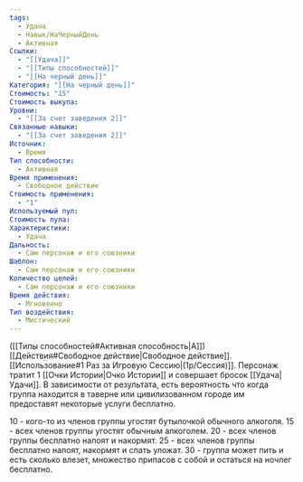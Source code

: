 ```yaml
---
tags:
  - Удача
  - Навык/НаЧерныйДень
  - Активная
Ссылки:
  - "[[Удача]]"
  - "[[Типы способностей]]"
  - "[[На черный день]]"
Категория: "[[На черный день]]"
Стоимость: "15"
Стоимость выкупа: 
Уровни:
  - "[[За счет заведения 2]]"
Связанные навыки:
  - "[[За счет заведения 2]]"
Источник:
  - Время
Тип способности:
  - Активная
Время применения:
  - Свободное действие
Стоимость применения:
  - "1"
Используемый пул: 
Стоимость пула: 
Характеристики:
  - Удача
Дальность:
  - Сам персонаж и его союзники
Шаблон:
  - Сам персонаж и его союзники
Количество целей:
  - Сам персонаж и его союзники
Время действия:
  - Мгновенно
Тип воздействия:
  - Мистический
---
```

([[Типы способностей#Активная способность|А]]) [[Действия#Свободное действие|Свободное действие]]. [[Использование#1 Раз за Игровую Сессию|(1р/Сессия)]]. Персонаж тратит 1 [[Очки Истории|Очко Истории]] и совершает бросок [[Удача|Удачи]]. В зависимости от результата, есть вероятность что когда группа находится в таверне или цивилизованном городе им предоставят некоторые услуги бесплатно. 

10 - кого-то из членов группы угостят бутылочкой обычного алкоголя. 
15 - всех членов группы угостят обычным алкоголем.
20 - всех членов группы бесплатно напоят и накормят.
25 - всех членов группы бесплатно напоят, накормят и спать уложат. 
30 - группа может пить и есть сколько влезет, множество припасов с собой и остаться на ночлег бесплатно. 